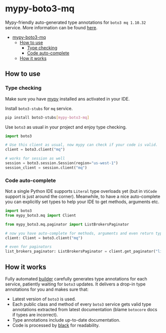 # mypy-boto3-mq

Mypy-friendly auto-generated type annotations for `boto3 mq 1.10.32` service.
More information can be found [here](https://github.com/vemel/mypy_boto3).

- [mypy-boto3-mq](#mypy-boto3-mq)
  - [How to use](#how-to-use)
    - [Type checking](#type-checking)
    - [Code auto-complete](#code-auto-complete)
  - [How it works](#how-it-works)

## How to use

### Type checking

Make sure you have [mypy](https://github.com/python/mypy) installed ans activated in your IDE.

Install `boto3-stubs` for `mq` service.

```bash
pip install boto3-stubs[mypy-boto3-mq]
```

Use `boto3` as usual in your project and enjoy type checking.

```python
import boto3

# Use this client as usual, now mypy can check if your code is valid.
client = boto3.client("mq")

# works for session as well
session = boto3.session.Session(region="us-west-1")
session_client = session.client("mq")

```

### Code auto-complete

Not a single Python IDE supports `Literal` type overloads yet (but in `VSCode` support is just around the corner).
Meanwhile, to have a nice auto-complete you can explicitly set types to help your IDE to get methods, arguments etc.

```python
import boto3
from mypy_boto3.mq import Client

from mypy_boto3.mq.paginator import ListBrokersPaginator

# now you have auto-complete for methods, arguments and even return types
client: Client = boto3.client("mq")

# even for paginators
list_brokers_paginator: ListBrokersPaginator = client.get_paginator("list_brokers")
```

## How it works

Fully automated [builder](https://github.com/vemel/mypy_boto3) carefully generates
type annotations for each service, patiently waiting for `boto3` updates. It delivers
a drop-in type annotations for you and makes sure that:

- Latest version of `boto3` is used.
- Each public class and method of every `boto3` service gets valid type annotations
  extracted from latest documentation (blame `botocore` docs if types are incorrect).
- Type annotations include up-to-date documentation.
- Code is processed by [black](https://github.com/psf/black) for readability.